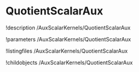 <!-- MOOSE Documentation Stub: Remove this when content is added. -->

# QuotientScalarAux
!description /AuxScalarKernels/QuotientScalarAux

!parameters /AuxScalarKernels/QuotientScalarAux

!listingfiles /AuxScalarKernels/QuotientScalarAux

!childobjects /AuxScalarKernels/QuotientScalarAux
